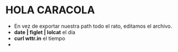 # HOLA CARACOLA

- En vez de exportar nuestra path todo el rato, editamos el archivo.
- **date | figlet | lolcat** el día
- **curl wttr.in** el tiempo
- 
